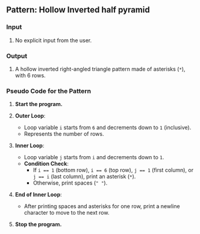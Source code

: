## Pattern: Hollow Inverted half pyramid

### Input
1. No explicit input from the user.

### Output
1. A hollow inverted right-angled triangle pattern made of asterisks (`*`), with 6 rows.

### Pseudo Code for the Pattern

1. **Start the program.**

2. **Outer Loop**:
   - Loop variable `i` starts from `6` and decrements down to `1` (inclusive).
   - Represents the number of rows.

3. **Inner Loop**:
   - Loop variable `j` starts from `i` and decrements down to `1`.
   - **Condition Check**:
     - If `i == 1` (bottom row), `i == 6` (top row), `j == 1` (first column), or `j == i` (last column), print an asterisk (`*`).
     - Otherwise, print spaces (`" "`).

4. **End of Inner Loop**:
   - After printing spaces and asterisks for one row, print a newline character to move to the next row.
5. **Stop the program.**
